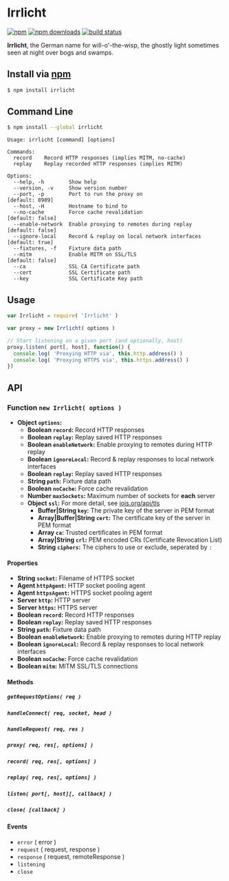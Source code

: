 # Irrlicht
[![npm](http://img.shields.io/npm/v/irrlicht.svg?style=flat-square)](https://npmjs.com/irrlicht)
[![npm downloads](http://img.shields.io/npm/dm/irrlicht.svg?style=flat-square)](https://npmjs.com/irrlicht)
[![build status](http://img.shields.io/travis/jhermsmeier/node-irrlicht.svg?style=flat-square)](https://travis-ci.org/jhermsmeier/node-irrlicht)

**Irrlicht**, the German name for will-o'-the-wisp,
the ghostly light sometimes seen at night over bogs and swamps.

## Install via [npm](https://npmjs.com)

```sh
$ npm install irrlicht
```

## Command Line

```sh
$ npm install --global irrlicht
```

```
Usage: irrlicht [command] [options]

Commands:
  record    Record HTTP responses (implies MITM, no-cache)
  replay    Replay recorded HTTP responses (implies MITM)

Options:
  --help, -h        Show help
  --version, -v     Show version number
  --port, -p        Port to run the proxy on                     [default: 8989]
  --host, -H        Hostname to bind to
  --no-cache        Force cache revalidation                    [default: false]
  --enable-network  Enable proxying to remotes during replay    [default: false]
  --ignore-local    Record & replay on local network interfaces  [default: true]
  --fixtures, -f    Fixture data path
  --mitm            Enable MITM on SSL/TLS                      [default: false]
  --ca              SSL CA Certificate path
  --cert            SSL Certificate path
  --key             SSL Certificate Key path
```

## Usage

```js
var Irrlicht = require( 'Irrlicht' )
```

```js
var proxy = new Irrlicht( options )
```

```js
// Start listening on a given port (and optionally, host)
proxy.listen( port[, host], function() {
  console.log( 'Proxying HTTP via', this.http.address() )
  console.log( 'Proxying HTTPS via', this.https.address() )
})
```

## API

### Function `new Irrlicht( options )`

- **Object `options`:**
  - **Boolean `record`:** Record HTTP responses
  - **Boolean `replay`:** Replay saved HTTP responses
  - **Boolean `enableNetwork`:** Enable proxying to remotes during HTTP replay
  - **Boolean `ignoreLocal`:** Record & replay responses to local network interfaces
  - **Boolean `replay`:** Replay saved HTTP responses
  - **String `path`:** Fixture data path
  - **Boolean `noCache`:** Force cache revalidation
  - **Number `maxSockets`:** Maximum number of sockets for **each** server
  - **Object `ssl`:** For more detail, see [iojs.org/api/tls](https://iojs.org/api/tls.html#tls_tls_createserver_options_secureconnectionlistener)
    - **Buffer|String `key`:** The private key of the server in PEM format
    - **Array|Buffer|String `cert`:** The certificate key of the server in PEM format
    - **Array `ca`:** Trusted certificates in PEM format
    - **Array|String `crl`:** PEM encoded CRs (Certificate Revocation List)
    - **String `ciphers`:** The ciphers to use or exclude, seperated by `:`

#### Properties

- **String `socket`:** Filename of HTTPS socket
- **Agent `httpAgent`:** HTTP socket pooling agent
- **Agent `httpsAgent`:** HTTPS socket pooling agent
- **Server `http`:** HTTP server
- **Server `https`:** HTTPS server
- **Boolean `record`:** Record HTTP responses
- **Boolean `replay`:** Replay saved HTTP responses
- **String `path`:** Fixture data path
- **Boolean `enableNetwork`:** Enable proxying to remotes during HTTP replay
- **Boolean `ignoreLocal`:** Record & replay responses to local network interfaces
- **Boolean `noCache`:** Force cache revalidation
- **Boolean `mitm`:** MITM SSL/TLS connections

#### Methods

##### `getRequestOptions( req )`
##### `handleConnect( req, socket, head )`
##### `handleRequest( req, res )`
##### `proxy( req, res[, options] )`
##### `record( req, res[, options] )`
##### `replay( req, res[, options] )`
##### `listen( port[, host][, callback] )`
##### `close( [callback] )`

#### Events

- `error` ( error )
- `request` ( request, response )
- `response` ( request, remoteResponse )
- `listening`
- `close`
